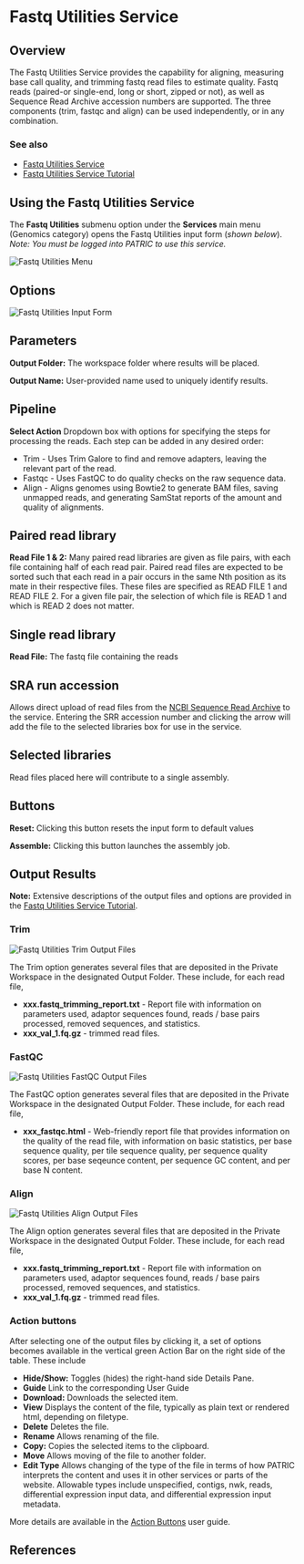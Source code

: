 # Fastq Utilities Service

## Overview
The Fastq Utilities Service provides the capability for aligning, measuring base call quality, and trimming fastq read files to estimate quality. Fastq reads (paired-or single-end, long or short, zipped or not), as well as Sequence Read Archive accession numbers are supported.  The three components (trim, fastqc and align) can be used independently, or in any combination.

### See also
* [Fastq Utilities Service](https://patricbrc.org/app/FastqUtil)
* [Fastq Utilities Service Tutorial](https://docs.patricbrc.org/tutorial/fastq-utilities/fastq-utilities.html)

## Using the Fastq Utilities Service
The **Fastq Utilities** submenu option under the **Services** main menu (Genomics category) opens the Fastq Utilities input form (*shown below*). *Note: You must be logged into PATRIC to use this service.*

![Fastq Utilities Menu](../images/services_menu.png)

## Options
![Fastq Utilities Input Form](../images/fastq_utilities_input_form.png) 

## Parameters

**Output Folder:** The workspace folder where results will be placed.

**Output Name:** User-provided name used to uniquely identify results.

## Pipeline

**Select Action** Dropdown box with options for specifying the steps for processing the reads.  Each step can be added in any desired order:

  * Trim - Uses Trim Galore to find and remove adapters, leaving the relevant part of the read.
  * Fastqc - Uses FastQC to do quality checks on the raw sequence data.
  * Align - Aligns genomes using Bowtie2 to generate BAM files, saving unmapped reads, and generating SamStat reports of the amount and quality of alignments.

## Paired read library

**Read File 1 & 2:**  Many paired read libraries are given as file pairs, with each file containing half of each read pair. Paired read files are expected to be sorted such that each read in a pair occurs in the same Nth position as its mate in their respective files. These files are specified as READ FILE 1 and READ FILE 2. For a given file pair, the selection of which file is READ 1 and which is READ 2 does not matter.

## Single read library

**Read File:**
The fastq file containing the reads

## SRA run accession
Allows direct upload of read files from the [NCBI Sequence Read Archive](https://www.ncbi.nlm.nih.gov/sra) to the service. Entering the SRR accession number and clicking the arrow will add the file to the selected libraries box for use in the service. 

## Selected libraries
Read files placed here will contribute to a single assembly.

## Buttons

**Reset:** Clicking this button resets the input form to default values

**Assemble:** Clicking this button launches the assembly job.

## Output Results

**Note:** Extensive descriptions of the output files and options are provided in the [Fastq Utilities Service Tutorial](https://docs.patricbrc.org/tutorial/fastq-utilities/fastq-utilities.html).

### Trim
![Fastq Utilities Trim Output Files](../images/fastq_utilities_trim_output_files.png) 

The Trim option generates several files that are deposited in the Private Workspace in the designated Output Folder. These include, for each read file, 

* **xxx.fastq_trimming_report.txt** - Report file with information on parameters used, adaptor sequences found, reads / base pairs processed, removed sequences, and statistics.
* **xxx_val_1.fq.gz** - trimmed read files.

### FastQC
![Fastq Utilities FastQC Output Files](../images/fastq_utilities_fastqc_output_files.png) 

The FastQC option generates several files that are deposited in the Private Workspace in the designated Output Folder. These include, for each read file, 

* **xxx_fastqc.html** - Web-friendly report file that provides information on the quality of the read file, with information on basic statistics, per base sequence quality, per tile sequence quality, per sequence quality scores, per base seqeunce content, per sequence GC content, and per base N content.

### Align
![Fastq Utilities Align Output Files](../images/fastq_utilities_align_output_files.png) 

The Align option generates several files that are deposited in the Private Workspace in the designated Output Folder. These include, for each read file, 

* **xxx.fastq_trimming_report.txt** - Report file with information on parameters used, adaptor sequences found, reads / base pairs processed, removed sequences, and statistics.
* **xxx_val_1.fq.gz** - trimmed read files.

### Action buttons
After selecting one of the output files by clicking it, a set of options becomes available in the vertical green Action Bar on the right side of the table.  These include 

* **Hide/Show:** Toggles (hides) the right-hand side Details Pane.
* **Guide** Link to the corresponding User Guide
* **Download:**  Downloads the selected item.
* **View** Displays the content of the file, typically as plain text or rendered html, depending on filetype.
* **Delete** Deletes the file.
* **Rename** Allows renaming of the file.
* **Copy:** Copies the selected items to the clipboard.
* **Move** Allows moving of the file to another folder.
* **Edit Type** Allows changing of the type of the file in terms of how PATRIC interprets the content and uses it in other services or parts of the website.  Allowable types include unspecified, contigs, nwk, reads, differential expression input data, and differential expression input metadata.

More details are available in the [Action Buttons](../action_buttons.html) user guide.

## References
